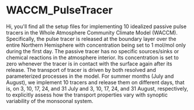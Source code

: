 # WACCM_PulseTracer
Hi, you'll find all the setup files for implementing 10 idealized passive pulse tracers in the Whole Atmosphere Community Climate Model (WACCM). Specifically, the pulse tracer is released at the boundary layer over the entire Northern Hemisphere with concentration being set to 1 mol/mol only during the first day. The passive tracer has no specific sources/sinks or chemical reactions in the atmosphere interior. Its concentration is set to zero whenever the tracer is in contact with the surface again after its release. The transport of tracer is driven by both resolved and parameterized processes in the model. For summer months (July and August), we implement 10 tracers and release them on different days, that is, on 3, 10, 17, 24, and 31 July and 3, 10, 17, 24, and 31 August, respectively, to explicitly assess how the transport properties vary with synoptic variability of the monsoonal system.
